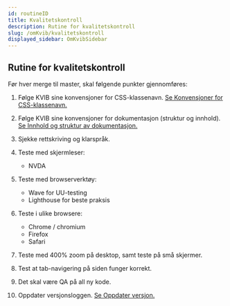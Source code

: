 ```yaml
---
id: routineID
title: Kvalitetskontroll
description: Rutine for kvalitetskontroll
slug: /omKvib/kvalitetskontroll
displayed_sidebar: OmKvibSidebar
---
```


## Rutine for kvalitetskontroll

Før hver merge til master, skal følgende punkter gjennomføres:

1. Følge KVIB sine konvensjoner for CSS-klassenavn. [Se Konvensjoner for CSS-klassenavn.](../#konvensjoner-for-css-klassenavn)

2. Følge KVIB sine konvensjoner for dokumentasjon (struktur og innhold). [Se Innhold og struktur av dokumentasjon.](../omKvib/content.md)

3. Sjekke rettskriving og klarspråk.

4. Teste med skjermleser:
   - NVDA

5. Teste med browserverktøy:
   - Wave for UU-testing
   - Lighthouse for beste praksis

6. Teste i ulike browsere:
   - Chrome / chromium
   - Firefox
   - Safari

7. Teste med 400% zoom på desktop, samt teste på små skjermer.

8. Test at tab-navigering på siden funger korrekt.

9. Det skal være QA på all ny kode.

10. Oppdater versjonsloggen. [Se Oppdater versjon.](../omKvib/version.md)